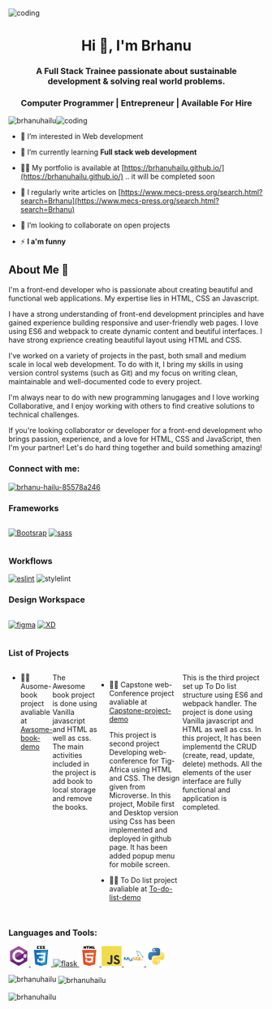 <img align ="center" alt ="coding" width ="900" src="https://miro.medium.com/max/1400/1*izKn09qswR9lwJiHMqryeg.png">
<h1 align="center">Hi 👋, I'm Brhanu</h1>
<h3 align="center">
  A Full Stack Trainee passionate about sustainable development & solving real world problems.
</h3>
<h3 align="center">
  Computer Programmer | Entrepreneur | Available For Hire
</h3>
<img align ="right" alt ="coding" width ="410" src="https://cdn.dribbble.com/users/1162077/screenshots/3848914/programmer.gif">

<p align="left"> <img src="https://komarev.com/ghpvc/?username=brhanuhailu&label=Profile%20views&color=0e75b6&style=flat" alt="brhanuhailu" /> </p>

- 🔭 I’m interested in Web development

- 🌱 I’m currently learning **Full stack web development**

- 👨‍💻 My portfolio is available at [https://brhanuhailu.github.io/](https://brhanuhailu.github.io/) .. it will be completed soon

- 📝 I regularly write articles on [https://www.mecs-press.org/search.html?search=Brhanu](https://www.mecs-press.org/search.html?search=Brhanu)

- 💬 I’m looking to collaborate on open projects  

- ⚡ **I a'm funny**

## About Me :man:
I'm a front-end developer who is passionate about creating beautiful and functional web applications. My expertise lies in HTML, CSS an Javascript.

I have a strong understanding of front-end development principles and have gained experience building responsive and user-friendly web pages. I love using ES6 and webpack to create dynamic content and beutiful interfaces. I have strong exprience creating beautiful layout using HTML and CSS.  

I've worked on a variety of projects in the past, both small and medium scale in local web development. To do with it, I bring my skills in using version control systems (such as Git) and my focus on writing clean, maintainable and well-documented code to every project.

I'm always near to do with new programming lanugages and I love working Collaborative, and I enjoy working with others to find creative solutions to technical challenges.

If you're looking collaborator or developer for a front-end development who brings passion, experience, and a love for HTML, CSS and JavaScript, then I'm your partner! Let's do hard thing together and build something amazing!

<h3 align="left">Connect with me:</h3>
<p align="left">
<a href="https://linkedin.com/in/brhanu-hailu-85578a246" target="blank"><img align="center" src="https://raw.githubusercontent.com/rahuldkjain/github-profile-readme-generator/master/src/images/icons/Social/linked-in-alt.svg" alt="brhanu-hailu-85578a246" height="30" width="40" /></a>
</p>

### **Frameworks**

<div style="display: flex">
  
[![Bootsrap](https://img.shields.io/badge/npm-CB3837?style=for-the-badge&logo=npm&logoColor=white)](#)
[![sass](https://img.shields.io/badge/Sass-CC6699?style=for-the-badge&logo=sass&logoColor=white)](#)

</div>

### **Workflows**

[![eslint](https://img.shields.io/badge/eslint-3A33D1?style=for-the-badge&logo=eslint&logoColor=white)](https://google.com)
![stylelint](https://img.shields.io/badge/stylelint-000?style=for-the-badge&logo=stylelint&logoColor=white&link=google.com)

### **Design Workspace**

<div style="display: flex">

[![figma](https://img.shields.io/badge/Figma-F24E1E?style=for-the-badge&logo=figma&logoColor=white)](#)
[![XD](https://img.shields.io/badge/Adobe%20XD-470137?style=for-the-badge&logo=Adobe%20XD&logoColor=#FF61F6)](#)
</div>

### **List of Projects**

<div style="display: flex">

- 👨‍💻 Ausome-book project avaliable at [Awsome-book-demo](https://brhanuhailu.github.io/ausome-book/)
  
<p> The Awesome book project is done using Vanilla javascript and HTML as well as css. The main activities included in the project is add book to local storage and remove the books. </p>
  
- 👨‍💻 Capstone web-Conference project avaliable at [Capstone-project-demo](https://brhanuhailu.github.io/Moudle1CapstoneProject/index.html)
  
  <P> This project is second  project Developing web-conference for Tig-Africa using HTML and CSS. The design given from Microverse. In this project, Mobile first and Desktop version using Css has been implemented and deployed in github page. It has been added popup menu for mobile screen. </P>
  
- 👨‍💻 To Do list project avaliable at [To-do-list-demo](https://brhanuhailu.github.io/to-Do-list/dist/)
  
<p> This is the third  project set up To Do list structure using ES6 and webpack handler. The project is done using Vanilla javascript and HTML as well as css. In this project, It has been implementd the CRUD (create, read, update, delete) methods. All the elements of the user interface are fully functional and application is completed. </p>
</div>
<h3 align="left">Languages and Tools:</h3>
<p align="left"> <a href="https://www.w3schools.com/cs/" target="_blank" rel="noreferrer"> <img src="https://raw.githubusercontent.com/devicons/devicon/master/icons/csharp/csharp-original.svg" alt="csharp" width="40" height="40"/> </a> <a href="https://www.w3schools.com/css/" target="_blank" rel="noreferrer"> <img src="https://raw.githubusercontent.com/devicons/devicon/master/icons/css3/css3-original-wordmark.svg" alt="css3" width="40" height="40"/> </a> <a href="https://flask.palletsprojects.com/" target="_blank" rel="noreferrer"> 
 <img src="https://www.vectorlogo.zone/logos/pocoo_flask/pocoo_flask-icon.svg" alt="flask" width="40" height="40"/> </a> <a href="https://www.w3.org/html/" target="_blank" rel="noreferrer"> <img src="https://raw.githubusercontent.com/devicons/devicon/master/icons/html5/html5-original-wordmark.svg" alt="html5" width="40" height="40"/> </a> <a href="https://developer.mozilla.org/en-US/docs/Web/JavaScript" target="_blank" rel="noreferrer"> 
  <img src="https://raw.githubusercontent.com/devicons/devicon/master/icons/javascript/javascript-original.svg" alt="javascript" width="40" height="40"/> </a> <a href="https://www.mysql.com/" target="_blank" rel="noreferrer"> <img src="https://raw.githubusercontent.com/devicons/devicon/master/icons/mysql/mysql-original-wordmark.svg" alt="mysql" width="40" height="40"/> </a> <a href="https://www.python.org" target="_blank" rel="noreferrer"> <img src="https://raw.githubusercontent.com/devicons/devicon/master/icons/python/python-original.svg" alt="python" width="40" height="40"/> </a> </p>

<p><img align="left" src="https://github-readme-stats.vercel.app/api/top-langs?username=brhanuhailu&show_icons=true&locale=en&layout=compact" alt="brhanuhailu" /></p>

<p>&nbsp;<img align="center" src="https://github-readme-stats.vercel.app/api?username=brhanuhailu&show_icons=true&locale=en" alt="brhanuhailu" /></p>

<p><img align="center" src="https://github-readme-streak-stats.herokuapp.com/?user=brhanuhailu&" alt="brhanuhailu" /></p>
